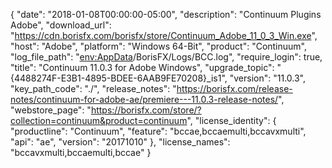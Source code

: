 {
  "date": "2018-01-08T00:00:00-05:00",
  "description": "Continuum Plugins Adobe",
  "download_url": "https://cdn.borisfx.com/borisfx/store/Continuum_Adobe_11_0_3_Win.exe",
  "host": "Adobe",
  "platform": "Windows 64-Bit",
  "product": "Continuum",
  "log_file_path": "<env:AppData>/BorisFX/Logs/BCC.log",
  "require_login": true,
  "title": "Continuum 11.0.3 for Adobe Windows",
  "upgrade_topic": "{4488274F-E3B1-4895-BDEE-6AAB9FE70208}_is1",
  "version": "11.0.3",
  "key_path_code": "./",
  "release_notes": "https://borisfx.com/release-notes/continuum-for-adobe-ae/premiere---11.0.3-release-notes/",
  "webstore_page": "https://borisfx.com/store/?collection=continuum&product=continuum",
  "license_identity": {
    "productline": "Continuum",
    "feature": "bccae,bccaemulti,bccavxmulti",
    "api": "ae",
    "version": "20171010"
  },
  "license_names": "bccavxmulti,bccaemulti,bccae"
}
